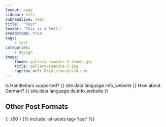 ```yaml
---
layout: page
sidebar: left
subheadline: Test
title:  "Test"
teaser: "This is a test."
breadcrumb: true
tags:
    - test
categories:
    - design
image:
    thumb: gallery-example-3-thumb.jpg
    title: gallery-example-3.jpg
    caption_url: http://unsplash.com
---
```

Is Handlebars supported? {{ site.data.language.info_website }}
How about German? {{ site.data.language.de.info_website }}


## Other Post Formats
{: .t60 }
{% include list-posts tag='test' %}
